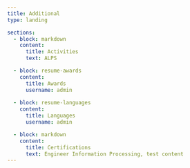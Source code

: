 ```yaml
---
title: Additional
type: landing

sections:
  - block: markdown
    content:
      title: Activities
      text: ALPS

  - block: resume-awards
    content:
      title: Awards
      username: admin
  
  - block: resume-languages
    content:
      title: Languages
      username: admin

  - block: markdown
    content:
      title: Certifications
      text: Engineer Information Processing, test content
---
```

